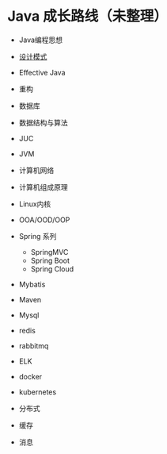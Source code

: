 # Java 成长路线（未整理）

* Java编程思想
* [设计模式](必须掌握的知识/设计模式/设计模式.md)
* Effective Java
* 重构
* 数据库
* 数据结构与算法
* JUC
* JVM
* 计算机网络
* 计算机组成原理
* Linux内核
* OOA/OOD/OOP

* Spring 系列
  * SpringMVC
  * Spring Boot
  * Spring Cloud
* Mybatis
* Maven
* Mysql
* redis
* rabbitmq
* ELK
* docker
* kubernetes

* 分布式
* 缓存
* 消息

